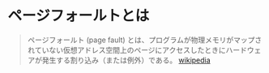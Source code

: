 # ページフォールトとは

> ページフォールト (page fault) とは、プログラムが物理メモリがマップされていない仮想アドレス空間上のページにアクセスしたときにハードウェアが発生する割り込み（または例外）である。
> [wikipedia](<https://ja.wikipedia.org/wiki/%E3%83%9A%E3%83%BC%E3%82%B8%E3%83%95%E3%82%A9%E3%83%BC%E3%83%AB%E3%83%88#:~:text=%E3%83%9A%E3%83%BC%E3%82%B8%E3%83%95%E3%82%A9%E3%83%BC%E3%83%AB%E3%83%88%20(page%20fault)%20%E3%81%A8,%EF%BC%88%E3%81%BE%E3%81%9F%E3%81%AF%E4%BE%8B%E5%A4%96%EF%BC%89%E3%81%A7%E3%81%82%E3%82%8B%E3%80%82>)
